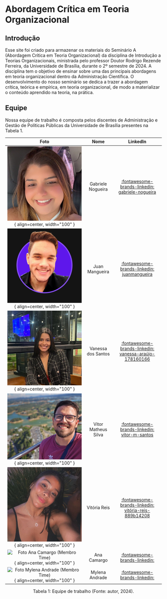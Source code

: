 # Abordagem Crítica em Teoria Organizacional

## Introdução
Esse site foi criado para armazenar os materiais do Seminário A (Abordagem Crítica em Teoria Organizacional) da disciplina de Introdução a Teorias Organizacionais, ministrada pelo professor Doutor Rodrigo Rezende Ferreira, da Universidade de Brasília, durante o 2º semestre de 2024. A disciplina tem o objetivo de ensinar sobre uma das principais abordagens em teoria organizacional dentro da Administração Científica. O desenvolvimento do nosso seminário se dedica a trazer a abordagem crítica, teórica e empírica, em teoria organizacional, de modo a materializar o conteúdo aprendido na teoria, na prática.

## Equipe
Nossa equipe de trabalho é composta pelos discentes de Administração e Gestão de Políticas Públicas da Universidade de Brasília presentes na Tabela 1.

<center>

| Foto        | Nome                                 | LinkedIn |
| :---------: | :----------------------------------: | :----: |
| ![Foto Gabriele Nogueira (Membro Time)](assets/perfil_gabriele.jpg){ align=center, width="100" } | Gabriele Nogueira | [:fontawesome-brands-linkedin: gabriele-nogueira](https://www.linkedin.com/in/gabriele-nogueira) |
| ![Foto Juan Mangueira(Membro Time)](assets/perfil_juan.png){ align=center, width="100" } | Juan Mangueira | [:fontawesome-brands-linkedin: juanmangueira](https://linkedin.com/in/juanmangueira) |
| ![Foto Vanessa dos Santos (Membro Time)](assets/perfil_vanessa.jpg){ align=center, width="100" } | Vanessa dos Santos | [:fontawesome-brands-linkedin: vanessa-araújo-178160166](https://linkedin.com/in/vanessa-araújo-178160166) |      
| ![Foto Vitor Matheys (Membro Time)](assets/perfil_vitor.jpg){ align=center, width="100" } | Vitor Matheus Silva | [:fontawesome-brands-linkedin: vitor-m-santos](https://linkedin.com/in/vitor-m-santos) |
| ![Foto Vitória Reis (Membro Time)](assets/perfil_vitoria.jpg){ align=center, width="100" } | Vitória Reis | [:fontawesome-brands-linkedin: vitória-reis-889b14208](https://linkedin.com/in/vitória-reis-889b14208) |
| ![Foto Ana Camargo (Membro Time)](){ align=center, width="100" } | Ana Camargo | [:fontawesome-brands-linkedin: ](https://linkedin.com/in/) |
| ![Foto Mylena Andrade (Membro Time)](){ align=center, width="100" } | Mylena Andrade | [:fontawesome-brands-linkedin: ](https://linkedin.com/in/) |

</center>
<div style="text-align: center">
<p> Tabela 1: Equipe de trabalho (Fonte: autor, 2024).</p>
</div>
